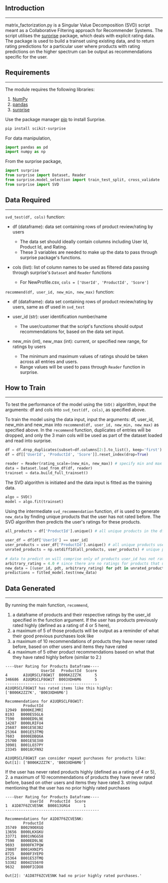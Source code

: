 ## Introduction
------------
matrix_factorization.py is a Singular Value Decomposition (SVD) script meant as a Collaborative Filtering approach for Recommender Systems. The script utilises the [surprise](http://surpriselib.com/) package, which deals with explicit rating data. The package is used to build a trainset using existing data, and to return rating predictions for a particular user where products with rating predictions on the higher spectrum can be output as recommendations specific for the user. 


## Requirements
------------
The module requires the following libraries:

1. [NumPy](https://numpy.org/)
2. [pandas](https://pandas.pydata.org/)
3. [surprise](http://surpriselib.com/)

Use the package manager [pip](https://pip.pypa.io/en/stable/) to install Surprise.
```bash
pip install scikit-surprise
```

For data manipulation, 
```python
import pandas as pd
import numpy as np
```
From the surprise package, 
```python
import surprise
from surprise import Dataset, Reader
from surprise.model_selection import train_test_split, cross_validate
from surprise import SVD
```


## Data Required
------------
`svd_test(df, cols)` function:

- df (dataframe): data set containing rows of product review/rating by users
    - The data set should ideally contain columns including User Id, Product Id, and Rating.
    - These 3 variables are needed to make up the data to pass through surprise package's functions.

- cols (list): list of column names to be used as filtered data passing through surprise's `Dataset` and `Reader` functions
    - For NewProfile.csv, `cols = ['UserId', 'ProductId', 'Score']`

`recommend(df, user_id, new_min, new_max)` function:

- df (dataframe): data set containing rows of product review/rating by users, same as df used in `svd_test`

- user_id (str): user identification number/name
    - The user/customer that the script's functions should output recommendations for, based on the data set input.

- new_min (int), new_max (int): current, or specified new range, for ratings by users
    - The minimum and maximum values of ratings should be taken across all entries and users. 
    - Range values will be used to pass through `Reader` function in surprise.


## How to Train
------------
To test the performance of the model using the `SVD()` algorithm, input the arguments: df and cols into `svd_test(df, cols)`, as specified above.

To train the model using the data input, input the arguments: df, user_id, new_min and new_max into `recommend(df, user_id, new_min, new_max)` as specified above.
In the `recommend` function, duplicates of entries will be dropped, and only the 3 main cols will be used as part of the dataset loaded and read into surprise.
```python
df = df.drop_duplicates(subset=df.columns[2:].to_list(), keep='first') # df contains duplicate entries
df = df[['UserId', 'ProductId', 'Score']].reset_index(drop=True)
```
```python
reader = Reader(rating_scale=(new_min, new_max)) # specify min and max ratings for rating_scale argument
data = Dataset.load_from_df(df, reader)
trainset = data.build_full_trainset()
```
The SVD algorithm is initiated and the data input is fitted as the training data. 
```python
algo = SVD()
model = algo.fit(trainset)
```
Using the intermediate `svd_recommendation` function, `df` is used to generate `new_data` by finding unique products that the user has not rated before. The SVD algorithm then predicts the user's ratings for these products.
```python
all_products = df['ProductId'].unique() # all unique products in the df given
    
user_df = df[df['UserId'] == user_id]
user_products = user_df['ProductId'].unique() # all unique products user_id has rated   
unrated_products = np.setdiff1d(all_products, user_products) # unique products user_id has never rated before
    
# data to predict on will comprise only of products user_id has not rated before 
arbitrary_rating = 4.0 # since there are no ratings for products that user_id has never rated before
new_data = [(user_id, pdt, arbitrary_rating) for pdt in unrated_products]    
predictions = fitted_model.test(new_data)
```


## Data Generated 
------------
By running the main function, `recommend`, 
1. a dataframe of products and their respective ratings by the user_id specified in the function argument. 
If the user has products previously rated highly (defined as a rating of 4 or 5 here), <br />
2. a maximum of 5 of those products will be output as a reminder of what their good previous purchases look like
3. a maximum of 10 recommendations of products they have never rated before, based on other users and items they have rated
4. a maximum of 5 other product recommendations based on what that they have rated highly before (similar to 2.)
```
----User Rating for Products Dataframe----
                UserId   ProductId  Score
4       A1UQRSCLF8GW1T  B006K2ZZ7K      5
346686  A1UQRSCLF8GW1T  B003XDH6M6      5
------------------------------------------
A1UQRSCLF8GW1T has rated items like this highly:
['B006K2ZZ7K', 'B003XDH6M6']

Recommendations for A1UQRSCLF8GW1T:
        ProductId
12949  B000KEJMRI
8193   B000ES5GL6
7590   B000ED9L9E
14287  B000LRIFU4
25687  B001E5E3B2
25364  B001E53TMQ
7603   B000EDBQ6A
25700  B001E5E3X0
30901  B001LO37PY
23345  B0018CFN92

A1UQRSCLF8GW1T can consider repeat purchases for products like:
Out[1]: ['B006K2ZZ7K', 'B003XDH6M6']
```
If the user has never rated products highly (defined as a rating of 4 or 5), <br />
2. a maximum of 10 recommendations of products they have never rated before, based on other users and items they have rated
3. string output mentioning that the user has no prior highly rated purchases
```
----User Rating for Products Dataframe----
           UserId   ProductId  Score
1  A1D87F6ZCVE5NK  B00813GRG4      1
------------------------------------------

Recommendations for A1D87F6ZCVE5NK:
        ProductId
35749  B0029O0XGQ
13656  B000LKXGKU
33771  B001VNGG58
7590   B000ED9L9E
9693   B000FK7PQW
29807  B001HXNIPS
8725   B000F3YEPO
25364  B001E53TMQ
53302  B004IS56Y0
9632   B000FICDO8

Out[2]: 'A1D87F6ZCVE5NK had no prior highly rated purchases.'
```
